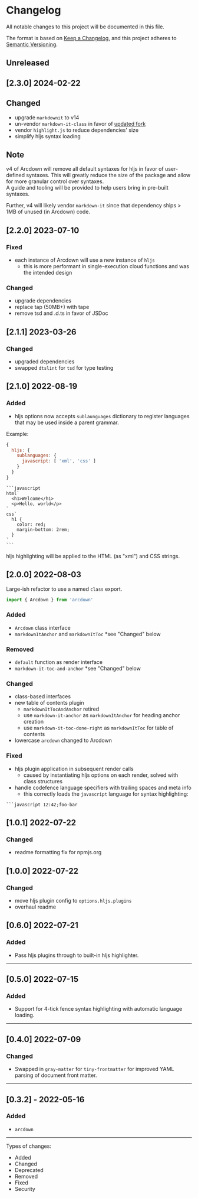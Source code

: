 # Changelog

All notable changes to this project will be documented in this file.

The format is based on [Keep a Changelog](https://keepachangelog.com/en/1.0.0/),
and this project adheres to [Semantic Versioning](https://semver.org/spec/v2.0.0.html).

## Unreleased

## [2.3.0] 2024-02-22

## Changed
- upgrade `markdownit` to v14
- un-vendor `markdown-it-class` in favor of [updated fork](https://github.com/kamranahmedse/markdown-it-class)
- vendor `highlight.js` to reduce dependencies' size
- simplify hljs syntax loading

## Note
v4 of Arcdown will remove all default syntaxes for hljs in favor of user-defined syntaxes. This will greatly reduce the size of the package and allow for more granular control over syntaxes.  
A guide and tooling will be provided to help users bring in pre-built syntaxes.

Further, v4 will likely vendor `markdown-it` since that dependency ships > 1MB of unused (in Arcdown) code.

## [2.2.0] 2023-07-10

### Fixed
- each instance of Arcdown will use a new instance of `hljs`
  - this is more performant in single-execution cloud functions and was the intended design

### Changed
- upgrade dependencies
- replace tap (50MB+) with tape
- remove tsd and .d.ts in favor of JSDoc

## [2.1.1] 2023-03-26

### Changed
- upgraded dependencies
- swapped `dtslint` for `tsd` for type testing

## [2.1.0] 2022-08-19

### Added
- hljs options now accepts `sublaunguages` dictionary to register languages that may be used inside a parent grammar.

Example:

```js
{
  hljs: {
    sublanguages: {
      javascript: [ 'xml', 'css' ]
    }
  }
}
```

````
```javascript
html`
  <h1>Welcome</h1>
  <p>Hello, world</p>
`
css`
  h1 {
    color: red;
    margin-bottom: 2rem;
  }
`
```
````

hljs highlighting will be applied to the HTML (as "xml") and CSS strings.

## [2.0.0] 2022-08-03

Large-ish refactor to use a named `class` export.

```javascript
import { Arcdown } from 'arcdown'
```

### Added
- `Arcdown` class interface
- `markdownItAnchor` and `markdownItToc` *see "Changed" below

### Removed
- `default` function as render interface
- `markdown-it-toc-and-anchor` *see "Changed" below

### Changed
- class-based interfaces
- new table of contents plugin
  - `markdownItTocAndAnchor` retired
  - use `markdown-it-anchor` as `markdownItAnchor` for heading anchor creation
  - use `markdown-it-toc-done-right` as `markdownItToc` for table of contents
- lowercase `arcdown` changed to Arcdown

### Fixed
- hljs plugin application in subsequent render calls
  - caused by instantiating hljs options on each render, solved with class structures
- handle codefence language specifiers with trailing spaces and meta info
  - this correctly loads the `javascript` language for syntax highlighting:
````
```javascript 12:42;foo-bar 
````

## [1.0.1] 2022-07-22

### Changed
- readme formatting fix for npmjs.org

## [1.0.0] 2022-07-22

### Changed
- move hljs plugin config to `options.hljs.plugins`
- overhaul readme

## [0.6.0] 2022-07-21

### Added
- Pass hljs plugins through to built-in hljs highlighter.

---

## [0.5.0] 2022-07-15

### Added
- Support for 4-tick fence syntax highlighting with automatic language loading.

---

## [0.4.0] 2022-07-09

### Changed
- Swapped in `gray-matter` for `tiny-frontmatter` for improved YAML parsing of document front matter.

---

## [0.3.2] - 2022-05-16

### Added
- `arcdown`

---

Types of changes:
- Added
- Changed
- Deprecated
- Removed
- Fixed
- Security
